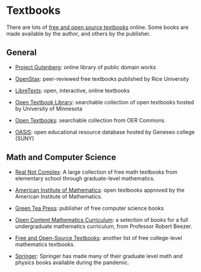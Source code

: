 # Textbooks

There are lots of 
[free and open source textbooks](http://iae-pedia.org/Open_Source_Textbooks) 
online.  Some books are made available by the author, and others by the
publisher.  

## General

- [Project Gutenberg](https://www.gutenberg.org/): online library of public
  domain works

- [OpenStax](https://openstax.org/): peer-reviewed free textbooks published by
  Rice University

- [LibreTexts](https://libretexts.org/): open, interactive, online textbooks

- [Open Textbook Library](https://open.umn.edu/opentextbooks): searchable
  collection of open textbooks hosted by University of Minnesota

- [Open Textbooks](https://www.oercommons.org/hubs/open-textbooks): searchable
  collection from OER Commons

- [OASIS](https://oasis.geneseo.edu/index.php): open educational resource
database hosted by Geneseo college (SUNY)


## Math and Computer Science

- [Real Not Complex](https://realnotcomplex.com/): 
A large collection of free math textbooks from elementary school through
graduate-level mathematics.

- [American Institute of Mathematics](https://aimath.org/textbooks/approved-textbooks/): 
open textbooks approved by the American Institute of Mathematics.

- [Green Tea Press](https://greenteapress.com/wp/):
publisher of free computer science books

- [Open Content Mathematics Curriculum](http://linear.ups.edu/curriculum.html): 
a selection of books for a full undergraduate mathematics curriculum, from
Professor Robert Beezer.

- [Free and Open-Source Textbooks](http://danaernst.com/resources/free-and-open-source-textbooks/):
another list of free college-level mathematics textbooks.

- [Springer](https://link.springer.com/search?facet-content-type=%22Book%22&package=mat-covid19_textbooks&%23038;facet-language=%22En%22&%23038;sortOrder=newestFirst&%23038;showAll=true):
Springer has made many of their graduate level math and physics books available
during the pandemic.



